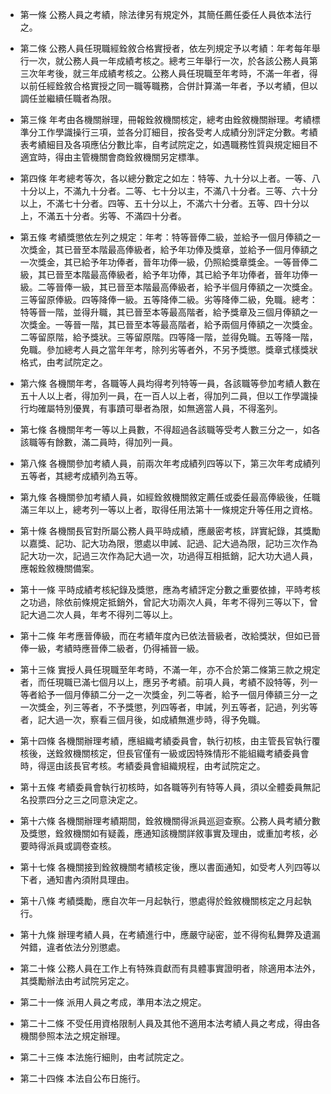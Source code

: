 * 第一條 公務人員之考績，除法律另有規定外，其簡任薦任委任人員依本法行之。

* 第二條 公務人員任現職經銓敘合格實授者，依左列規定予以考績：年考每年舉行一次，就公務人員一年成績考核之。總考三年舉行一次，於各該公務人員第三次年考後，就三年成績考核之。公務人員任現職至年考時，不滿一年者，得以前任經銓敘合格實授之同一職等職務，合併計算滿一年者，予以考績，但以調任並繼續任職者為限。

* 第三條 年考由各機關辦理，冊報銓敘機關核定，總考由銓敘機關辦理。考績標準分工作學識操行三項，並各分訂細目，按各受考人成績分別評定分數。考績表考績細目及各項應佔分數比率，自考試院定之，如遇職務性質與規定細目不適宜時，得由主管機關會商銓敘機關另定標準。

* 第四條 年考總考等次，各以總分數定之如左：特等、九十分以上者。一等、八十分以上，不滿九十分者。二等、七十分以主，不滿八十分者。三等、六十分以上，不滿七十分者。四等、五十分以上，不滿六十分者。五等、四十分以上，不滿五十分者。劣等、不滿四十分者。

* 第五條 考績獎懲依左列之規定：年考：特等晉俸二級，並給予一個月俸額之一次獎金，其已晉至本階最高俸級者，給予年功俸及獎章，並給予一個月俸額之一次獎金，其已給予年功俸者，晉年功俸一級，仍照給獎章獎金。一等晉俸二級，其已晉至本階最高俸級者，給予年功俸，其已給予年功俸者，晉年功俸一級。二等晉俸一級，其已晉至本階最高俸級者，給予半個月俸額之一次獎金。三等留原俸級。四等降俸一級。五等降俸二級。劣等降俸二級，免職。總考：特等晉一階，並得升職，其已晉至本等最高階者，給予獎章及三個月俸額之一次獎金。一等晉一階，其已晉至本等最高階者，給予兩個月俸額之一次獎金。二等留原階，給予獎狀。三等留原階。四等降一階，並得免職。五等降一階，免職。參加總考人員之當年年考，除列劣等者外，不另予獎懲。獎章式樣獎狀格式，由考試院定之。

* 第六條 各機關年考，各職等人員均得考列特等一員，各該職等參加考績人數在五十人以上者，得加列一員，在一百人以上者，得加列二員，但以工作學識操行均確屬特別優異，有事蹟可舉者為限，如無適當人員，不得濫列。

* 第七條 各機關年考一等以上員數，不得超過各該職等受考人數三分之一，如各該職等有餘數，滿二員時，得加列一員。

* 第八條 各機關參加考績人員，前兩次年考成績列四等以下，第三次年考成績列五等者，其總考成績列為五等。

* 第九條 各機關參加考績人員，如經銓敘機關敘定薦任或委任最高俸級後，任職滿三年以上，總考列一等以上者，取得任用法第十一條規定升等任用之資格。

* 第十條 各機關長官對所屬公務人員平時成績，應嚴密考核，詳實紀錄，其獎勵以嘉獎、記功、記大功為限，懲處以申誡、記過、記大過為限，記功三次作為記大功一次，記過三次作為記大過一次，功過得互相抵銷，記大功大過人員，應報銓敘機關備案。

* 第十一條 平時成績考核紀錄及獎懲，應為考績評定分數之重要依據，平時考核之功過，除依前條規定抵銷外，曾記大功兩次人員，年考不得列三等以下，曾記大過二次人員，年考不得列二等以上。

* 第十二條 年考應晉俸級，而在考績年度內已依法晉級者，改給獎狀，但如已晉俸一級，考績時應晉俸二級者，仍得補晉一級。

* 第十三條 實授人員任現職至年考時，不滿一年，亦不合於第二條第三款之規定者，而任現職已滿七個月以上，應另予考績。前項人員，考績不設特等，列一等者給予一個月俸額二分一之一次獎金，列二等者，給予一個月俸額三分一之一次獎金，列三等者，不予獎懲，列四等者，申誡，列五等者，記過，列劣等者，記大過一次，察看三個月後，如成績無進步時，得予免職。

* 第十四條 各機關辦理考績，應組織考績委員會，執行初核，由主管長官執行覆核後，送銓敘機關核定，但長官僅有一級或因特殊情形不能組織考績委員會時，得逕由該長官考核。考績委員會組織規程，由考試院定之。

* 第十五條 考績委員會執行初核時，如各職等列有特等人員，須以全體委員無記名投票四分之三之同意決定之。

* 第十六條 各機關辦理考績期間，銓敘機關得派員巡迴查察。公務人員考績分數及獎懲，銓敘機關如有疑義，應通知該機關詳敘事實及理由，或重加考核，必要時得派員或調卷查核。

* 第十七條 各機關接到銓敘機關考績核定後，應以書面通知，如受考人列四等以下者，通知書內須附具理由。

* 第十八條 考績獎勵，應自次年一月起執行，懲處得於銓敘機關核定之月起執行。

* 第十九條 辦理考績人員，在考績進行中，應嚴守祕密，並不得徇私舞弊及遺漏舛錯，違者依法分別懲處。

* 第二十條 公務人員在工作上有特殊貢獻而有具體事實證明者，除適用本法外，其獎勵辦法由考試院另定之。

* 第二十一條 派用人員之考成，準用本法之規定。

* 第二十二條 不受任用資格限制人員及其他不適用本法考績人員之考成，得由各機關參照本法之規定辦理。

* 第二十三條 本法施行細則，由考試院定之。

* 第二十四條 本法自公布日施行。

